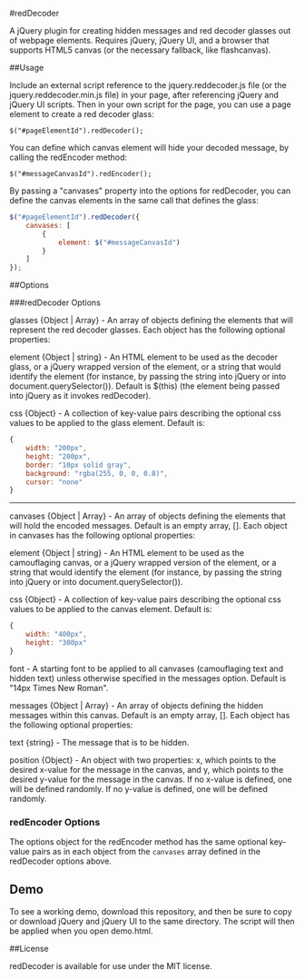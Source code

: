 
#redDecoder

A jQuery plugin for creating hidden messages and red decoder glasses out of webpage elements. Requires jQuery, jQuery UI, and a browser that supports HTML5 canvas (or the necessary fallback, like flashcanvas).

##Usage

Include an external script reference to the jquery.reddecoder.js file (or the jquery.reddecoder.min.js file) in your page, after referencing jQuery and jQuery UI scripts. Then in your own script for the page, you can use a page element to create a red decoder glass:

`$("#pageElementId").redDecoder();`

You can define which canvas element will hide your decoded message, by calling the redEncoder method:

`$("#messageCanvasId").redEncoder();`

By passing a "canvases" property into the options for redDecoder, you can define the canvas elements in the same call that defines the glass:

```javascript
$("#pageElementId").redDecoder({
	canvases: [
		{
			element: $("#messageCanvasId")
		}
	]
});
```

##Options

###redDecoder Options

glasses {Object | Array} - An array of objects defining the elements that will represent the red decoder glasses. Each object has the following optional properties:

element {Object | string} - An HTML element to be used as the decoder glass, or a jQuery wrapped version of the element, or a string that would identify the element (for instance, by passing the string into jQuery or into document.querySelector()). Default is $(this) (the element being passed into jQuery as it invokes redDecoder).
	
css {Object} - A collection of key-value pairs describing the optional css values to be applied to the glass element. Default is:

```javascript
{
	width: "200px",
	height: "200px",
	border: "10px solid gray",
	background: "rgba(255, 0, 0, 0.8)",
	cursor: "none"
}
```

---

canvases {Object | Array} - An array of objects defining the elements that will hold the encoded messages. Default is an empty array, []. Each object in canvases has the following optional properties:

element {Object | string} - An HTML element to be used as the camouflaging canvas, or a jQuery wrapped version of the element, or a string that would identify the element (for instance, by passing the string into jQuery or into document.querySelector()).

css {Object} - A collection of key-value pairs describing the optional css values to be applied to the canvas element. Default is:

```javascript
{
	width: "400px",
	height: "300px"
}
```

font - A starting font to be applied to all canvases (camouflaging text and hidden text) unless otherwise specified in the messages option. Default is "14px Times New Roman".

messages {Object | Array} - An array of objects defining the hidden messages within this canvas. Default is an empty array, []. Each object has the following optional properties:
	
text {string} - The message that is to be hidden.

position {Object} - An object with two properties: x, which points to the desired x-value for the message in the canvas, and y, which points to the desired y-value for the message in the canvas. If no x-value is defined, one will be defined randomly. If no y-value is defined, one will be defined randomly.

### redEncoder Options

The options object for the redEncoder method has the same optional key-value pairs as in each object from the `canvases` array defined in the redDecoder options above.

## Demo

To see a working demo, download this repository, and then be sure to copy or download jQuery and jQuery UI to the same directory. The script will then be applied when you open demo.html.

##License

redDecoder is available for use under the MIT license.
